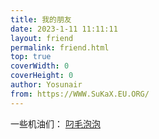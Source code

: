 ```yaml
---
title: 我的朋友
date: 2023-1-11 11:11:11
layout: friend
permalink: friend.html
top: true
coverWidth: 0
coverHeight: 0
author: Yosunair
from: https://WWW.SuKaX.EU.ORG/
---
```


一些机油们：
[叼毛泡泡](https://6805f078v5.imdo.co/)
